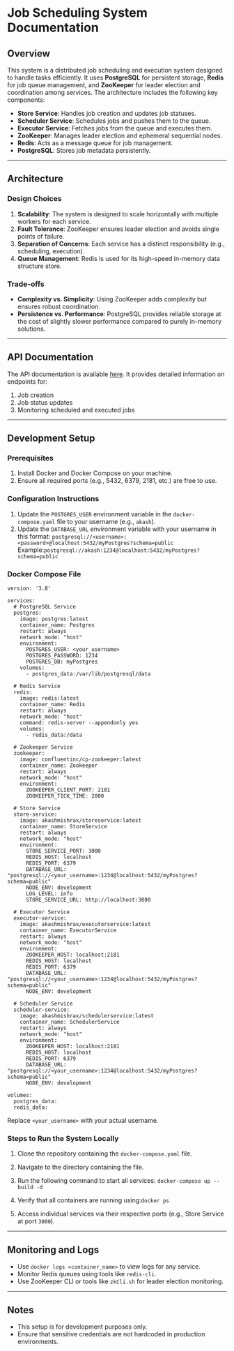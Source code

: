 # Job Scheduling System Documentation

## Overview

This system is a distributed job scheduling and execution system designed to handle tasks efficiently. It uses **PostgreSQL** for persistent storage, **Redis** for job queue management, and **ZooKeeper** for leader election and coordination among services. The architecture includes the following key components:

- **Store Service**: Handles job creation and updates job statuses.
- **Scheduler Service**: Schedules jobs and pushes them to the queue.
- **Executor Service**: Fetches jobs from the queue and executes them.
- **ZooKeeper**: Manages leader election and ephemeral sequential nodes.
- **Redis**: Acts as a message queue for job management.
- **PostgreSQL**: Stores job metadata persistently.

---

## Architecture

### Design Choices
1. **Scalability**: The system is designed to scale horizontally with multiple workers for each service.
2. **Fault Tolerance**: ZooKeeper ensures leader election and avoids single points of failure.
3. **Separation of Concerns**: Each service has a distinct responsibility (e.g., scheduling, execution).
4. **Queue Management**: Redis is used for its high-speed in-memory data structure store.

### Trade-offs
- **Complexity vs. Simplicity**: Using ZooKeeper adds complexity but ensures robust coordination.
- **Persistence vs. Performance**: PostgreSQL provides reliable storage at the cost of slightly slower performance compared to purely in-memory solutions.

---

## API Documentation

The API documentation is available [here](https://documenter.getpostman.com/view/29155906/2sAYX9nfwU). It provides detailed information on endpoints for:
1. Job creation
2. Job status updates
3. Monitoring scheduled and executed jobs

---

## Development Setup

### Prerequisites
1. Install Docker and Docker Compose on your machine.
2. Ensure all required ports (e.g., 5432, 6379, 2181, etc.) are free to use.

### Configuration Instructions
1. Update the `POSTGRES_USER` environment variable in the `docker-compose.yaml` file to your username (e.g., `akash`).
2. Update the `DATABASE_URL` environment variable with your username in this format: `postgresql://<username>:<password>@localhost:5432/myPostgres?schema=public`
    Example:`postgresql://akash:1234@localhost:5432/myPostgres?schema=public`


### Docker Compose File
```docker-compose
version: '3.8'

services:
  # PostgreSQL Service
  postgres:
    image: postgres:latest
    container_name: Postgres
    restart: always
    network_mode: "host"
    environment:
      POSTGRES_USER: <your_username>
      POSTGRES_PASSWORD: 1234
      POSTGRES_DB: myPostgres
    volumes:
      - postgres_data:/var/lib/postgresql/data

  # Redis Service
  redis:
    image: redis:latest
    container_name: Redis
    restart: always
    network_mode: "host"
    command: redis-server --appendonly yes
    volumes:
      - redis_data:/data

  # Zookeeper Service
  zookeeper:
    image: confluentinc/cp-zookeeper:latest
    container_name: Zookeeper
    restart: always
    network_mode: "host"
    environment:
      ZOOKEEPER_CLIENT_PORT: 2181
      ZOOKEEPER_TICK_TIME: 2000

  # Store Service
  store-service:
    image: akashmishrax/storeservice:latest
    container_name: StoreService
    restart: always
    network_mode: "host"
    environment:
      STORE_SERVICE_PORT: 3000
      REDIS_HOST: localhost
      REDIS_PORT: 6379
      DATABASE_URL: "postgresql://<your_username>:1234@localhost:5432/myPostgres?schema=public"
      NODE_ENV: development
      LOG_LEVEL: info
      STORE_SERVICE_URL: http://localhost:3000

  # Executor Service
  executor-service:
    image: akashmishrax/executorservice:latest
    container_name: ExecutorService
    restart: always
    network_mode: "host"
    environment:
      ZOOKEEPER_HOST: localhost:2181
      REDIS_HOST: localhost
      REDIS_PORT: 6379
      DATABASE_URL: "postgresql://<your_username>:1234@localhost:5432/myPostgres?schema=public"
      NODE_ENV: development

  # Scheduler Service
  scheduler-service:
    image: akashmishrax/schedulerservice:latest
    container_name: SchedulerService
    restart: always
    network_mode: "host"
    environment:
      ZOOKEEPER_HOST: localhost:2181
      REDIS_HOST: localhost
      REDIS_PORT: 6379
      DATABASE_URL: "postgresql://<your_username>:1234@localhost:5432/myPostgres?schema=public"
      NODE_ENV: development

volumes:
  postgres_data:
  redis_data:
```

Replace `<your_username>` with your actual username.

### Steps to Run the System Locally

1. Clone the repository containing the `docker-compose.yaml` file.
2. Navigate to the directory containing the file.
3. Run the following command to start all services: `docker-compose up --build -d`

4. Verify that all containers are running using:`docker ps`

5. Access individual services via their respective ports (e.g., Store Service at port `3000`).

---

## Monitoring and Logs

- Use `docker logs <container_name>` to view logs for any service.
- Monitor Redis queues using tools like `redis-cli`.
- Use ZooKeeper CLI or tools like `zkCli.sh` for leader election monitoring.

---

## Notes

- This setup is for development purposes only.
- Ensure that sensitive credentials are not hardcoded in production environments.
